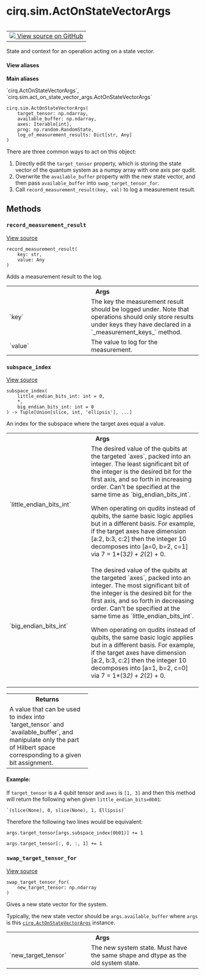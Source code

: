 <div itemscope itemtype="http://developers.google.com/ReferenceObject">
<meta itemprop="name" content="cirq.sim.ActOnStateVectorArgs" />
<meta itemprop="path" content="Stable" />
<meta itemprop="property" content="__init__"/>
<meta itemprop="property" content="record_measurement_result"/>
<meta itemprop="property" content="subspace_index"/>
<meta itemprop="property" content="swap_target_tensor_for"/>
</div>

# cirq.sim.ActOnStateVectorArgs

<!-- Insert buttons and diff -->

<table class="tfo-notebook-buttons tfo-api" align="left">

<td>
  <a target="_blank" href="https://github.com/quantumlib/cirq/tree/master/cirq/sim/act_on_state_vector_args.py">
    <img src="https://www.tensorflow.org/images/GitHub-Mark-32px.png" />
    View source on GitHub
  </a>
</td>
</table>



State and context for an operation acting on a state vector.

<section class="expandable">
  <h4 class="showalways">View aliases</h4>
  <p>
<b>Main aliases</b>
<p>`cirq.ActOnStateVectorArgs`, `cirq.sim.act_on_state_vector_args.ActOnStateVectorArgs`</p>
</p>
</section>

<pre class="devsite-click-to-copy prettyprint lang-py tfo-signature-link">
<code>cirq.sim.ActOnStateVectorArgs(
    target_tensor: np.ndarray,
    available_buffer: np.ndarray,
    axes: Iterable[int],
    prng: np.random.RandomState,
    log_of_measurement_results: Dict[str, Any]
)
</code></pre>



<!-- Placeholder for "Used in" -->

There are three common ways to act on this object:

1. Directly edit the `target_tensor` property, which is storing the state
    vector of the quantum system as a numpy array with one axis per qudit.
2. Overwrite the `available_buffer` property with the new state vector, and
    then pass `available_buffer` into `swap_target_tensor_for`.
3. Call `record_measurement_result(key, val)` to log a measurement result.

## Methods

<h3 id="record_measurement_result"><code>record_measurement_result</code></h3>

<a target="_blank" href="https://github.com/quantumlib/cirq/tree/master/cirq/sim/act_on_state_vector_args.py">View source</a>

<pre class="devsite-click-to-copy prettyprint lang-py tfo-signature-link">
<code>record_measurement_result(
    key: str,
    value: Any
)
</code></pre>

Adds a measurement result to the log.


<!-- Tabular view -->
 <table class="responsive fixed orange">
<colgroup><col width="214px"><col></colgroup>
<tr><th colspan="2">Args</th></tr>

<tr>
<td>
`key`
</td>
<td>
The key the measurement result should be logged under. Note
that operations should only store results under keys they have
declared in a `_measurement_keys_` method.
</td>
</tr><tr>
<td>
`value`
</td>
<td>
The value to log for the measurement.
</td>
</tr>
</table>



<h3 id="subspace_index"><code>subspace_index</code></h3>

<a target="_blank" href="https://github.com/quantumlib/cirq/tree/master/cirq/sim/act_on_state_vector_args.py">View source</a>

<pre class="devsite-click-to-copy prettyprint lang-py tfo-signature-link">
<code>subspace_index(
    little_endian_bits_int: int = 0,
    *,
    big_endian_bits_int: int = 0
) -> Tuple[Union[slice, int, 'ellipsis'], ...]
</code></pre>

An index for the subspace where the target axes equal a value.


<!-- Tabular view -->
 <table class="responsive fixed orange">
<colgroup><col width="214px"><col></colgroup>
<tr><th colspan="2">Args</th></tr>

<tr>
<td>
`little_endian_bits_int`
</td>
<td>
The desired value of the qubits at the
targeted `axes`, packed into an integer. The least significant
bit of the integer is the desired bit for the first axis, and
so forth in increasing order. Can't be specified at the same
time as `big_endian_bits_int`.

When operating on qudits instead of qubits, the same basic logic
applies but in a different basis. For example, if the target
axes have dimension [a:2, b:3, c:2] then the integer 10
decomposes into [a=0, b=2, c=1] via 7 = 1*(3*2) +  2*(2) + 0.
</td>
</tr><tr>
<td>
`big_endian_bits_int`
</td>
<td>
The desired value of the qubits at the
targeted `axes`, packed into an integer. The most significant
bit of the integer is the desired bit for the first axis, and
so forth in decreasing order. Can't be specified at the same
time as `little_endian_bits_int`.

When operating on qudits instead of qubits, the same basic logic
applies but in a different basis. For example, if the target
axes have dimension [a:2, b:3, c:2] then the integer 10
decomposes into [a=1, b=2, c=0] via 7 = 1*(3*2) +  2*(2) + 0.
</td>
</tr>
</table>



<!-- Tabular view -->
 <table class="responsive fixed orange">
<colgroup><col width="214px"><col></colgroup>
<tr><th colspan="2">Returns</th></tr>
<tr class="alt">
<td colspan="2">
A value that can be used to index into `target_tensor` and
`available_buffer`, and manipulate only the part of Hilbert space
corresponding to a given bit assignment.
</td>
</tr>

</table>



#### Example:

If `target_tensor` is a 4 qubit tensor and `axes` is `[1, 3]` and
then this method will return the following when given
`little_endian_bits=0b01`:

    `(slice(None), 0, slice(None), 1, Ellipsis)`

Therefore the following two lines would be equivalent:

    args.target_tensor[args.subspace_index(0b01)] += 1

    args.target_tensor[:, 0, :, 1] += 1


<h3 id="swap_target_tensor_for"><code>swap_target_tensor_for</code></h3>

<a target="_blank" href="https://github.com/quantumlib/cirq/tree/master/cirq/sim/act_on_state_vector_args.py">View source</a>

<pre class="devsite-click-to-copy prettyprint lang-py tfo-signature-link">
<code>swap_target_tensor_for(
    new_target_tensor: np.ndarray
)
</code></pre>

Gives a new state vector for the system.

Typically, the new state vector should be `args.available_buffer` where
`args` is this <a href="../../cirq/sim/ActOnStateVectorArgs.md"><code>cirq.ActOnStateVectorArgs</code></a> instance.

<!-- Tabular view -->
 <table class="responsive fixed orange">
<colgroup><col width="214px"><col></colgroup>
<tr><th colspan="2">Args</th></tr>

<tr>
<td>
`new_target_tensor`
</td>
<td>
The new system state. Must have the same shape
and dtype as the old system state.
</td>
</tr>
</table>





